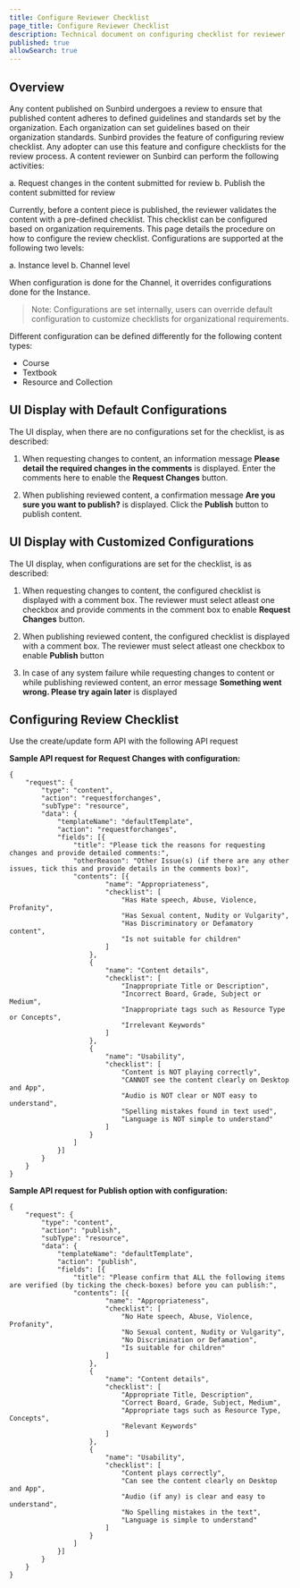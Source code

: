 ```yaml
---
title: Configure Reviewer Checklist
page_title: Configure Reviewer Checklist
description: Technical document on configuring checklist for reviewer
published: true
allowSearch: true
---
```


## Overview

Any content published on Sunbird undergoes a review to ensure that published content adheres to defined guidelines and standards set by the organization. Each organization can set guidelines based on their organization standards. Sunbird provides the feature of configuring review checklist. Any adopter can use this feature and configure checklists for the review process. A content reviewer on Sunbird can perform the following activities: 

a. Request changes in the content submitted for review
b. Publish the content submitted for review

Currently, before a content piece is published, the reviewer validates the content with a pre-defined checklist. This checklist can be configured based on organization requirements. This page details the procedure on how to configure the review checklist. Configurations are supported at the following two levels:

a. Instance level
b. Channel level

When configuration is done for the Channel, it overrides configurations done for the Instance. 

> Note: Configurations are set internally, users can override default configuration to customize checklists for organizational requirements.

Different configuration can be defined differently for the following content types:

* Course
* Textbook
* Resource and Collection

## UI Display with Default Configurations
The UI display, when there are no configurations set for the checklist, is as described:

1. When requesting changes to content, an information message **Please detail the required changes in the comments** is displayed. Enter the comments here to enable the **Request Changes** button.

2. When publishing reviewed content, a confirmation message **Are you sure you want to publish?** is displayed. Click the **Publish** button to publish content.

## UI Display with Customized Configurations 

The UI display, when configurations are set for the checklist, is as described:

1. When requesting changes to content, the configured checklist is displayed with a comment box. The reviewer must select atleast one checkbox and provide comments in the comment box to enable **Request Changes** button.

2. When publishing reviewed content, the configured checklist is displayed with a comment box. The reviewer must select atleast one checkbox to enable **Publish** button

3. In case of any system failure while requesting changes to content or while publishing reviewed content, an error message **Something went wrong. Please try again later** is displayed

## Configuring Review Checklist

Use the create/update form API with the following API request

**Sample API request for Request Changes with configuration:**


	{
		"request": {
			"type": "content",
			"action": "requestforchanges",
			"subType": "resource",
			"data": {
				"templateName": "defaultTemplate",
				"action": "requestforchanges",
				"fields": [{
					"title": "Please tick the reasons for requesting changes and provide detailed comments:",
					"otherReason": "Other Issue(s) (if there are any other issues, tick this and provide details in the comments box)",
					"contents": [{
							"name": "Appropriateness",
							"checklist": [
								"Has Hate speech, Abuse, Violence, Profanity",
								"Has Sexual content, Nudity or Vulgarity",
								"Has Discriminatory or Defamatory content",
								"Is not suitable for children"
							]
						},
						{
							"name": "Content details",
							"checklist": [
								"Inappropriate Title or Description",
								"Incorrect Board, Grade, Subject or Medium",
								"Inappropriate tags such as Resource Type or Concepts",
								"Irrelevant Keywords"
							]
						},
						{
							"name": "Usability",
							"checklist": [
								"Content is NOT playing correctly",
								"CANNOT see the content clearly on Desktop and App",
								"Audio is NOT clear or NOT easy to understand",
								"Spelling mistakes found in text used",
								"Language is NOT simple to understand"
							]
						}
					]
				}]
			}
		}
	}


**Sample API request for Publish option with configuration:**

	{
		"request": {
			"type": "content",
			"action": "publish",
			"subType": "resource",
			"data": {
				"templateName": "defaultTemplate",
				"action": "publish",
				"fields": [{
					"title": "Please confirm that ALL the following items are verified (by ticking the check-boxes) before you can publish:",
					"contents": [{
							"name": "Appropriateness",
							"checklist": [
								"No Hate speech, Abuse, Violence, Profanity",
								"No Sexual content, Nudity or Vulgarity",
								"No Discrimination or Defamation",
								"Is suitable for children"
							]
						},
						{
							"name": "Content details",
							"checklist": [
								"Appropriate Title, Description",
								"Correct Board, Grade, Subject, Medium",
								"Appropriate tags such as Resource Type, Concepts",
								"Relevant Keywords"
							]
						},
						{
							"name": "Usability",
							"checklist": [
								"Content plays correctly",
								"Can see the content clearly on Desktop and App",
								"Audio (if any) is clear and easy to understand",
								"No Spelling mistakes in the text",
								"Language is simple to understand"
							]
						}
					]
				}]
			}
		}
	}

